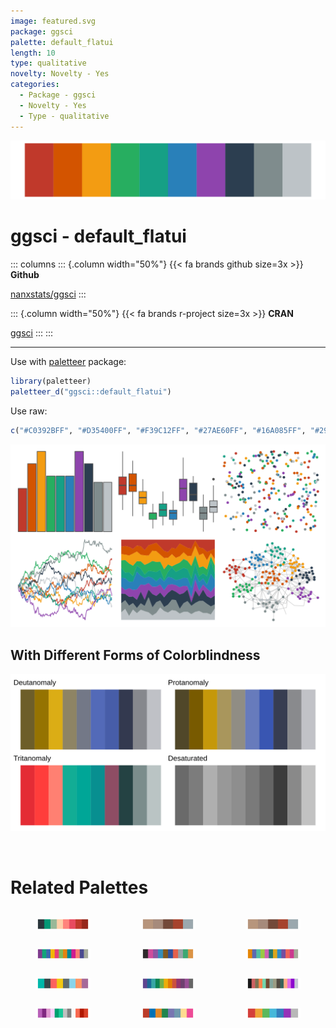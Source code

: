 ```yaml
---
image: featured.svg
package: ggsci
palette: default_flatui
length: 10
type: qualitative
novelty: Novelty - Yes
categories:
  - Package - ggsci
  - Novelty - Yes
  - Type - qualitative
---
```


![](featured.svg)

# ggsci - default_flatui 

::: columns
::: {.column width="50%"}
{{< fa brands github size=3x >}}
**Github**

[nanxstats/ggsci](https://github.com/nanxstats/ggsci)
:::

::: {.column width="50%"}
{{< fa brands r-project size=3x >}}
**CRAN**

[ggsci](https://CRAN.R-project.org/package=ggsci)
:::
:::

<hr> 

Use with [paletteer](https://emilhvitfeldt.github.io/paletteer/) package:

```r
library(paletteer)
paletteer_d("ggsci::default_flatui")
```

Use raw:

```r
c("#C0392BFF", "#D35400FF", "#F39C12FF", "#27AE60FF", "#16A085FF", "#2980B9FF", "#8E44ADFF", "#2C3E50FF", "#7F8C8DFF", "#BDC3C7FF")
``` 

![](examples.png) <br>

## With Different Forms of Colorblindness

![](colorblind.svg) 

<br>

# Related Palettes

<div class="list" style="display: grid; grid-template-columns: auto auto auto;"> <figure class="figure">
<a href="../../awtools/a_palette/"> <img src="../../awtools/a_palette/featured.svg" style="width: 100%;" class="figure-img"></a>
</figure> <figure class="figure">
<a href="../../ButterflyColors/hamadryas_feronia/"> <img src="../../ButterflyColors/hamadryas_feronia/featured.svg" style="width: 100%;" class="figure-img"></a>
</figure> <figure class="figure">
<a href="../../ButterflyColors/hamadryas_feronia/"> <img src="../../ButterflyColors/hamadryas_feronia/featured.svg" style="width: 100%;" class="figure-img"></a>
</figure> <figure class="figure">
<a href="../../rcartocolor/Bold/"> <img src="../../rcartocolor/Bold/featured.svg" style="width: 100%;" class="figure-img"></a>
</figure> <figure class="figure">
<a href="../../ggsci/hallmarks_light_cosmic/"> <img src="../../ggsci/hallmarks_light_cosmic/featured.svg" style="width: 100%;" class="figure-img"></a>
</figure> <figure class="figure">
<a href="../../rcartocolor/Vivid/"> <img src="../../rcartocolor/Vivid/featured.svg" style="width: 100%;" class="figure-img"></a>
</figure> <figure class="figure">
<a href="../../Redmonder/qPBI/"> <img src="../../Redmonder/qPBI/featured.svg" style="width: 100%;" class="figure-img"></a>
</figure> <figure class="figure">
<a href="../../rcartocolor/Prism/"> <img src="../../rcartocolor/Prism/featured.svg" style="width: 100%;" class="figure-img"></a>
</figure> <figure class="figure">
<a href="../../palettetown/deoxys/"> <img src="../../palettetown/deoxys/featured.svg" style="width: 100%;" class="figure-img"></a>
</figure> <figure class="figure">
<a href="../../palettetown/nidorino/"> <img src="../../palettetown/nidorino/featured.svg" style="width: 100%;" class="figure-img"></a>
</figure> <figure class="figure">
<a href="../../ggsci/default_nejm/"> <img src="../../ggsci/default_nejm/featured.svg" style="width: 100%;" class="figure-img"></a>
</figure> <figure class="figure">
<a href="../../ggsci/default_locuszoom/"> <img src="../../ggsci/default_locuszoom/featured.svg" style="width: 100%;" class="figure-img"></a>
</figure> 
</div>
